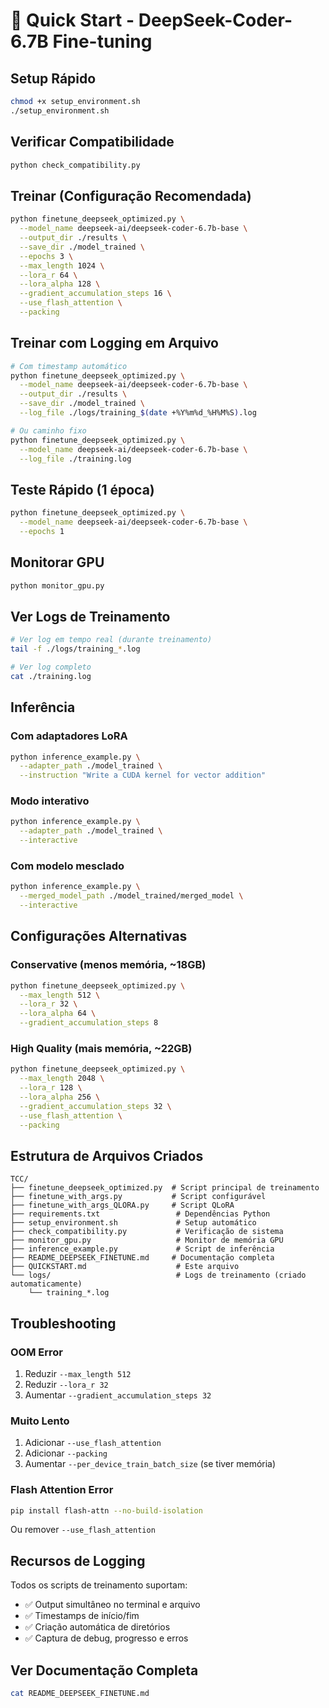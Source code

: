 # 🚀 Quick Start - DeepSeek-Coder-6.7B Fine-tuning

## Setup Rápido

```bash
chmod +x setup_environment.sh
./setup_environment.sh
```

## Verificar Compatibilidade

```bash
python check_compatibility.py
```

## Treinar (Configuração Recomendada)

```bash
python finetune_deepseek_optimized.py \
  --model_name deepseek-ai/deepseek-coder-6.7b-base \
  --output_dir ./results \
  --save_dir ./model_trained \
  --epochs 3 \
  --max_length 1024 \
  --lora_r 64 \
  --lora_alpha 128 \
  --gradient_accumulation_steps 16 \
  --use_flash_attention \
  --packing
```

## Treinar com Logging em Arquivo

```bash
# Com timestamp automático
python finetune_deepseek_optimized.py \
  --model_name deepseek-ai/deepseek-coder-6.7b-base \
  --output_dir ./results \
  --save_dir ./model_trained \
  --log_file ./logs/training_$(date +%Y%m%d_%H%M%S).log

# Ou caminho fixo
python finetune_deepseek_optimized.py \
  --model_name deepseek-ai/deepseek-coder-6.7b-base \
  --log_file ./training.log
```

## Teste Rápido (1 época)

```bash
python finetune_deepseek_optimized.py \
  --model_name deepseek-ai/deepseek-coder-6.7b-base \
  --epochs 1
```

## Monitorar GPU

```bash
python monitor_gpu.py
```

## Ver Logs de Treinamento

```bash
# Ver log em tempo real (durante treinamento)
tail -f ./logs/training_*.log

# Ver log completo
cat ./training.log
```

## Inferência

### Com adaptadores LoRA
```bash
python inference_example.py \
  --adapter_path ./model_trained \
  --instruction "Write a CUDA kernel for vector addition"
```

### Modo interativo
```bash
python inference_example.py \
  --adapter_path ./model_trained \
  --interactive
```

### Com modelo mesclado
```bash
python inference_example.py \
  --merged_model_path ./model_trained/merged_model \
  --interactive
```

## Configurações Alternativas

### Conservative (menos memória, ~18GB)
```bash
python finetune_deepseek_optimized.py \
  --max_length 512 \
  --lora_r 32 \
  --lora_alpha 64 \
  --gradient_accumulation_steps 8
```

### High Quality (mais memória, ~22GB)
```bash
python finetune_deepseek_optimized.py \
  --max_length 2048 \
  --lora_r 128 \
  --lora_alpha 256 \
  --gradient_accumulation_steps 32 \
  --use_flash_attention \
  --packing
```

## Estrutura de Arquivos Criados

```
TCC/
├── finetune_deepseek_optimized.py  # Script principal de treinamento
├── finetune_with_args.py           # Script configurável
├── finetune_with_args_QLORA.py     # Script QLoRA
├── requirements.txt                 # Dependências Python
├── setup_environment.sh             # Setup automático
├── check_compatibility.py           # Verificação de sistema
├── monitor_gpu.py                   # Monitor de memória GPU
├── inference_example.py             # Script de inferência
├── README_DEEPSEEK_FINETUNE.md     # Documentação completa
├── QUICKSTART.md                    # Este arquivo
└── logs/                            # Logs de treinamento (criado automaticamente)
    └── training_*.log
```

## Troubleshooting

### OOM Error
1. Reduzir `--max_length 512`
2. Reduzir `--lora_r 32`
3. Aumentar `--gradient_accumulation_steps 32`

### Muito Lento
1. Adicionar `--use_flash_attention`
2. Adicionar `--packing`
3. Aumentar `--per_device_train_batch_size` (se tiver memória)

### Flash Attention Error
```bash
pip install flash-attn --no-build-isolation
```
Ou remover `--use_flash_attention`

## Recursos de Logging

Todos os scripts de treinamento suportam:
- ✅ Output simultâneo no terminal e arquivo
- ✅ Timestamps de início/fim
- ✅ Criação automática de diretórios
- ✅ Captura de debug, progresso e erros

## Ver Documentação Completa

```bash
cat README_DEEPSEEK_FINETUNE.md
```
